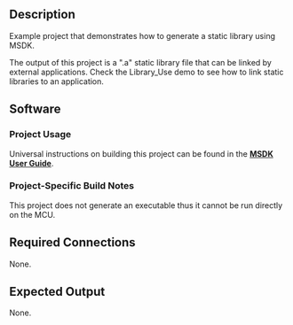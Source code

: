 ## Description

Example project that demonstrates how to generate a static library using MSDK.

The output of this project is a ".a" static library file that can be linked by external applications. 
Check the Library_Use demo to see how to link static libraries to an application.

## Software

### Project Usage

Universal instructions on building this project can be found in the **[MSDK User Guide](https://analogdevicesinc.github.io/msdk/USERGUIDE/)**.

### Project-Specific Build Notes

This project does not generate an executable thus it cannot be run directly on the MCU.

## Required Connections

None.

## Expected Output

None.
